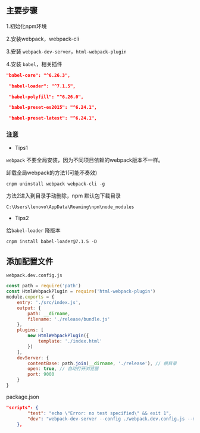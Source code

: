 ## 主要步骤

1.初始化npm环境

2.安装webpack，webpack-cli

3.安装 `webpack-dev-server`，`html-webpack-plugin`

4.安装 `babel`，相关插件

```json
"babel-core": "^6.26.3",

 "babel-loader": "^7.1.5",

 "babel-polyfill": "^6.26.0",

 "babel-preset-es2015": "^6.24.1",

 "babel-preset-latest": "^6.24.1",

```

### 注意

- Tips1

`webpack` 不要全局安装，因为不同项目依赖的webpack版本不一样。

卸载全局webpack的方法1(可能不奏效)

```
cnpm uninstall webpack webpack-cli -g
```

方法2进入到目录手动删除，npm 默认包下载目录

`C:\Users\lenovo\AppData\Roaming\npm\node_modules`

- Tips2

给`babel-loader` 降版本

```
cnpm install babel-loader@7.1.5 -D
```

## 添加配置文件

`webpack.dev.config.js`

```js
const path = require('path')
const HtmlWebpackPlugin = require('html-webpack-plugin')
module.exports = {
    entry: './src/index.js',
    output: {
        path: __dirname,
        filename: './release/bundle.js'
    },
    plugins: [
        new HtmlWebpackPlugin({
            template: './index.html'
        })
    ],
    devServer: {
        contentBase: path.join(__dirname, './release'), // 根目录
        open: true, // 自动打开浏览器
        port: 9000
    }
}
```

package.json

```json
"scripts": {
        "test": "echo \"Error: no test specified\" && exit 1",
        "dev": "webpack-dev-server --config ./webpack.dev.config.js --mode development"
    },
```

